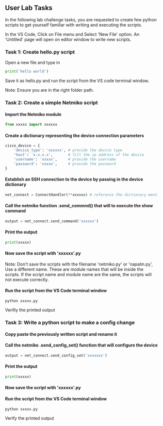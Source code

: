 ## User Lab Tasks

In the following lab challenge tasks, you are requested to create few python scripts to get yourself familiar with writing and executing the scripts.

In the VS Code, Click on File menu and Select 'New File' option. An 'Untitled' page will open on editor window to write new scripts.

### Task 1: Create hello.py script

Open a new file and type in 

```py
print('hello world')
```

Save it as hello.py and run the script from the VS code terminal window.

Note: Ensure you are in the right folder path.

### Task 2: Create a simple Netmiko script

#### Import the Netmiko module

```py
from xxxxx import xxxxxx
```

#### Create a dictionary representing the device connection parameters

```py
cisco_device = {
    'device_type': 'xxxxxx', # provide the device type
    'host': 'x.x.x.x',       # fill the ip address of the device
    'username': 'xxxxx',     # provide the username
    'password': 'xxxxx',     # provide the password
}
```

#### Establish an SSH connection to the device by passing in the device dictionary

```py
net_connect = ConnectHandler(**xxxxxx) # reference the dictionary mentioned above
```

#### Call the netmiko function .send_commnd() that will to execute the show command

```py
output = net_connect.send_command('xxxxxx')
```
#### Print the output
```py
print(xxxxx)
```
#### Now save the script with 'xxxxxx'.py
Note: Don't save the scripts with the filename 'netmiko.py' or 'napalm.py', Use a different name. These are module names that will be inside the scripts. If the script name and module name are the same, the scripts will not execute correctly.

#### Run the script from the VS Code terminal window
```
python xxxxx.py
```
Verifiy the printed output

### Task 3: Write a python script to make a config change

#### Copy paste the previously written script and rename it

#### Call the netmiko .send_config_set() function that will configure the device

```py
output = net_connect.send_config_set('xxxxxxx')
```
#### Print the output
```py
print(xxxxx)
```
#### Now save the script with 'xxxxxx'.py

#### Run the script from the VS Code terminal window
```
python xxxxx.py
```
Verify the printed output
